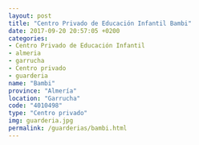 ```yaml
---
layout: post
title: "Centro Privado de Educación Infantil Bambi"
date: 2017-09-20 20:57:05 +0200
categories:
- Centro Privado de Educación Infantil
- almeria
- garrucha
- Centro privado
- guarderia
name: "Bambi"
province: "Almería"
location: "Garrucha"
code: "4010498"
type: "Centro privado"
img: guarderia.jpg
permalink: /guarderias/bambi.html
---
```

